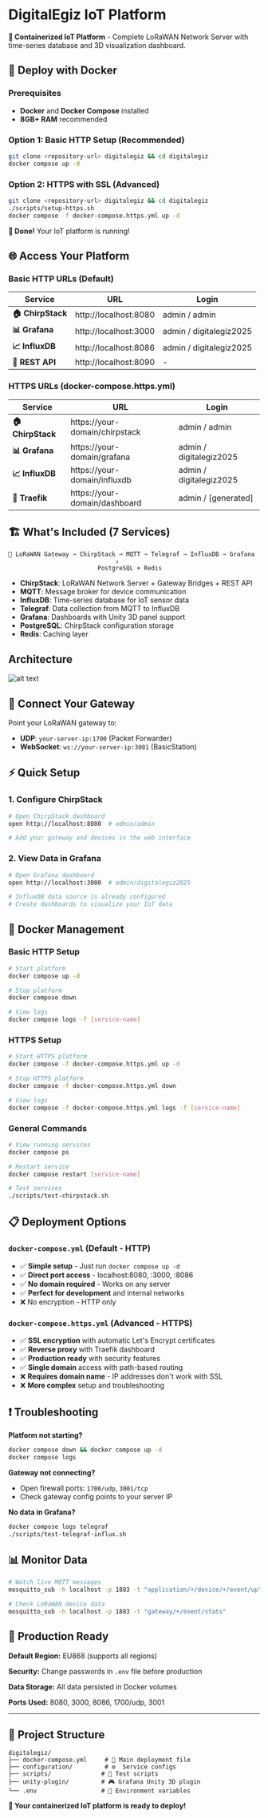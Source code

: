 # DigitalEgiz IoT Platform

**🐳 Containerized IoT Platform** - Complete LoRaWAN Network Server with time-series database and 3D visualization dashboard.

## 🚀 Deploy with Docker

### Prerequisites
- **Docker** and **Docker Compose** installed
- **8GB+ RAM** recommended

### Option 1: Basic HTTP Setup (Recommended)
```bash
git clone <repository-url> digitalegiz && cd digitalegiz
docker compose up -d
```

### Option 2: HTTPS with SSL (Advanced)
```bash
git clone <repository-url> digitalegiz && cd digitalegiz
./scripts/setup-https.sh
docker compose -f docker-compose.https.yml up -d
```

**🎉 Done!** Your IoT platform is running!

## 🌐 Access Your Platform

### Basic HTTP URLs (Default)
| Service | URL | Login |
|---------|-----|--------|
| **🏠 ChirpStack** | http://localhost:8080 | admin / admin |
| **📊 Grafana** | http://localhost:3000 | admin / digitalegiz2025 |
| **📈 InfluxDB** | http://localhost:8086 | admin / digitalegiz2025 |
| **🔌 REST API** | http://localhost:8090 | - |

### HTTPS URLs (docker-compose.https.yml)
| Service | URL | Login |
|---------|-----|--------|
| **🏠 ChirpStack** | https://your-domain/chirpstack | admin / admin |
| **📊 Grafana** | https://your-domain/grafana | admin / digitalegiz2025 |
| **📈 InfluxDB** | https://your-domain/influxdb | admin / digitalegiz2025 |
| **🔧 Traefik** | https://your-domain/dashboard | admin / [generated] |

## 🏗️ What's Included (7 Services)

```
📡 LoRaWAN Gateway → ChirpStack → MQTT → Telegraf → InfluxDB → Grafana
                              ↓
                         PostgreSQL + Redis
```

- **ChirpStack**: LoRaWAN Network Server + Gateway Bridges + REST API  
- **MQTT**: Message broker for device communication
- **InfluxDB**: Time-series database for IoT sensor data
- **Telegraf**: Data collection from MQTT to InfluxDB  
- **Grafana**: Dashboards with Unity 3D panel support
- **PostgreSQL**: ChirpStack configuration storage
- **Redis**: Caching layer 

## Architecture
![alt text](https://github.com/rtzgod/digitalegiz/blob/main/architecture.png "Architecture")

## 🎯 Connect Your Gateway

Point your LoRaWAN gateway to:
- **UDP**: `your-server-ip:1700` (Packet Forwarder)
- **WebSocket**: `ws://your-server-ip:3001` (BasicStation)

## ⚡ Quick Setup

### 1. Configure ChirpStack
```bash
# Open ChirpStack dashboard
open http://localhost:8080  # admin/admin

# Add your gateway and devices in the web interface
```

### 2. View Data in Grafana
```bash
# Open Grafana dashboard  
open http://localhost:3000  # admin/digitalegiz2025

# InfluxDB data source is already configured
# Create dashboards to visualize your IoT data
```

## 🐳 Docker Management

### Basic HTTP Setup
```bash
# Start platform
docker compose up -d

# Stop platform  
docker compose down

# View logs
docker compose logs -f [service-name]
```

### HTTPS Setup
```bash
# Start HTTPS platform
docker compose -f docker-compose.https.yml up -d

# Stop HTTPS platform
docker compose -f docker-compose.https.yml down

# View logs
docker compose -f docker-compose.https.yml logs -f [service-name]
```

### General Commands
```bash
# View running services
docker compose ps

# Restart service
docker compose restart [service-name]

# Test services
./scripts/test-chirpstack.sh
```

## 📋 Deployment Options

### `docker-compose.yml` (Default - HTTP)
- ✅ **Simple setup** - Just run `docker compose up -d`
- ✅ **Direct port access** - localhost:8080, :3000, :8086
- ✅ **No domain required** - Works on any server
- ✅ **Perfect for development** and internal networks
- ❌ No encryption - HTTP only

### `docker-compose.https.yml` (Advanced - HTTPS)  
- ✅ **SSL encryption** with automatic Let's Encrypt certificates
- ✅ **Reverse proxy** with Traefik dashboard
- ✅ **Production ready** with security features
- ✅ **Single domain** access with path-based routing
- ❌ **Requires domain name** - IP addresses don't work with SSL
- ❌ **More complex** setup and troubleshooting

## ❗ Troubleshooting

**Platform not starting?**
```bash
docker compose down && docker compose up -d
docker compose logs
```

**Gateway not connecting?**
- Open firewall ports: `1700/udp`, `3001/tcp`
- Check gateway config points to your server IP

**No data in Grafana?**
```bash  
docker compose logs telegraf
./scripts/test-telegraf-influx.sh
```

## 📊 Monitor Data

```bash
# Watch live MQTT messages
mosquitto_sub -h localhost -p 1883 -t "application/+/device/+/event/up"

# Check LoRaWAN device data
mosquitto_sub -h localhost -p 1883 -t "gateway/+/event/stats"
```

## 🔧 Production Ready

**Default Region:** EU868 (supports all regions)

**Security:** Change passwords in `.env` file before production

**Data Storage:** All data persisted in Docker volumes

**Ports Used:** 8080, 3000, 8086, 1700/udp, 3001

---

## 📁 Project Structure

```
digitalegiz/
├── docker-compose.yml     # 🐳 Main deployment file
├── configuration/         # ⚙️  Service configs
├── scripts/              # 🧪 Test scripts
├── unity-plugin/         # 🎮 Grafana Unity 3D plugin
└── .env                  # 🔐 Environment variables
```

**🚀 Your containerized IoT platform is ready to deploy!**
